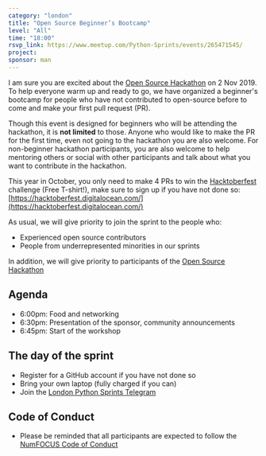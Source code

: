 ```yaml
---
category: "london"
title: "Open Source Beginner’s Bootcamp"
level: "All"
time: "18:00"
rsvp_link: https://www.meetup.com/Python-Sprints/events/265471545/
project:
sponsor: man
---
```


I am sure you are excited about the [Open Source Hackathon](https://www.man.com/hackathon2019) on 2 Nov 2019. To help everyone warm up and ready to go, we have organized a beginner's bootcamp for people who have not contributed to open-source before to come and make your first pull request (PR).

Though this event is designed for beginners who will be attending the hackathon, it is **not limited** to those. Anyone who would like to make the PR for the first time, even not going to the hackathon you are also welcome. For non-beginner hackathon participants, you are also welcome to help mentoring others or social with other participants and talk about what you want to contribute in the hackathon.

This year in October, you only need to make 4 PRs to win the [Hacktoberfest](https://hacktoberfest.digitalocean.com/) challenge (Free T-shirt!), make sure to sign up if you have not done so: [https://hacktoberfest.digitalocean.com/](https://hacktoberfest.digitalocean.com/)

As usual, we will give priority to join the sprint to the people who:

- Experienced open source contributors
- People from underrepresented minorities in our sprints

In addition, we will give priority to participants of the [Open Source Hackathon](https://www.man.com/hackathon2019)

Agenda
------

- 6:00pm: Food and networking
- 6:30pm: Presentation of the sponsor, community announcements
- 6:45pm: Start of the workshop


The day of the sprint
---------------------

- Register for a GitHub account if you have not done so
- Bring your own laptop (fully charged if you can)
- Join the [London Python Sprints Telegram](https://t.me/py_sprints)

Code of Conduct
---------------

- Please be reminded that all participants are expected to follow the [NumFOCUS Code of Conduct](https://numfocus.org/code-of-conduct)
